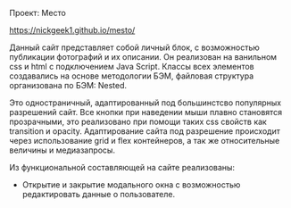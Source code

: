 Проект: Место

https://nickgeek1.github.io/mesto/

Данный сайт представляет собой личный блок, с возможностью публикации фотографий и их описании.
Он реализован на ванильном css и html с подключением Java Script.
Классы всех элементов создавались на основе методологии БЭМ, файловая структура организована по БЭМ: Nested.

Это одностраничный, адаптированный под большинстсво популярных разрешений сайт.
Все кнопки при наведении мыши плавно становятся прозрачными, это реализовано при помощи таких css свойств как transition и opacity.
Адаптирование сайта под разрешение происходит через использование grid и flex контейнеров, а так же относительные величины и медиазапросы.

Из функциональной составляющей на сайте реализованы:
- Открытие и закрытие модального окна с возможностью редактировать данные о пользователе.

